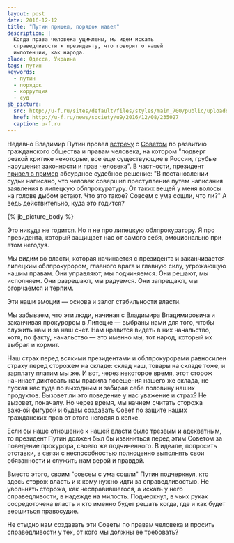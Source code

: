 ```yaml
---
layout: post
date: 2016-12-12
title: "Путин пришел, порядок навел"
description: |
  Когда права человека ущимлены, мы идем искать
  справедливости к президенту, что говорит о нашей
  импотенции, как народа.
place: Одесса, Украина
tags: путин
keywords:
  - путин
  - порядок
  - коррупция
  - суд
jb_picture:
  src: http://u-f.ru/sites/default/files/styles/main_700/public/uploads/5_0_1.jpg?itok=_a_MOOOH
  href: http://u-f.ru/news/society/u9/2016/12/08/235027
  caption: u-f.ru
---
```


Недавно Владимир Путин провел
[встречу](http://www.president-sovet.ru/presscenter/news/read/3623/)
с [Советом](http://www.president-sovet.ru) по развитию гражданского общества и правам человека, на котором
"подверг резкой критике некоторые, все еще существующие в России,
грубые нарушения законности и прав человека". В частности, президент
[привел в пример](http://www.ntv.ru/novosti/1730323/)
абсурдное судебное решение: "В постановлении
судьи написано, что человек совершил преступление путем написания заявления
в липецкую облпрокуратуру. От таких вещей у меня волосы на голове
дыбом встают. Что это такое? Совсем с ума сошли, что ли?" А ведь действительно,
куда это годится?

{% jb_picture_body %}

<!--more-->

Это никуда не годится. Но я не про липецкую облпрокуратору. Я про
президента, который защищает нас от самого себя, эмоционально
при этом негодуя.

Мы видим во власти, которая начинается с президента и заканчивается
липецким облпрокурором, главного врага и главную силу, угрожающую
нашим правам. Они управляют, мы подчиняемся. Они решают, мы исполняем.
Они разрешают, мы радуемся. Они запрещают, мы огорчаемся и терпим.

Эти наши эмоции &mdash; основа и залог стабильности власти.

Мы забываем, что эти люди, начиная с Владимира Владимировича и заканчивая
прокурором в Липецке &mdash; выбраны нами для того, чтобы служить нам и
за наш счет. Нам нравится видеть в них начальство, хотя, по факту, начальство &mdash;
это именно мы, тот народ, который их выбрал и кормит.

Наш страх перед всякими президентами и облпрокурорами равносилен страху перед
сторожем на складе: склад наш, товары на складе тоже, и зарплату платим мы же.
И вот, через некоторое время, этот сторож начинает диктовать нам правила
посещения нашего же склада, не пуская нас туда по выходным и
забирая себе половину наших продуктов. Вызовет ли это
поведение у нас уважение и страх? Не вызовет, поначалу. Но через время, мы
начнем считать сторожа важной фигурой и будем создавать Совет по защите
наших гражданских прав от этого негодяя в кепке.

Если бы наше отношение к нашей власти было трезвым и адекватным, то
президент Путин должен был бы извиниться перед этим Советом за поведение
прокурора, своего же подчиненного. В идеале, попросить отставки, в связи
с неспособностью полноценно выполнять свои обязанности и служить нам
верой и правдой.

Вместо этого, своим "совсем с ума сошли" Путин подчеркнул, кто здесь
<del>сторож</del> власть и к кому нужно идти за справедливостью. Не увольнять
сторожа, как несправившегося, а искать у него справедливости, в надежде
на милость. Подчеркнул, в чьих руках сосредоточена власть и кто именно
будет решать когда, где и как будет вершиться правосудие.

Не стыдно нам создавать эти Советы по правам человека и просить
справедливости у тех, от кого мы должны ее требовать?

